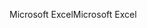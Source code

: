 <span data-ttu-id="a33e2-101">Microsoft Excel</span><span class="sxs-lookup"><span data-stu-id="a33e2-101">Microsoft Excel</span></span>